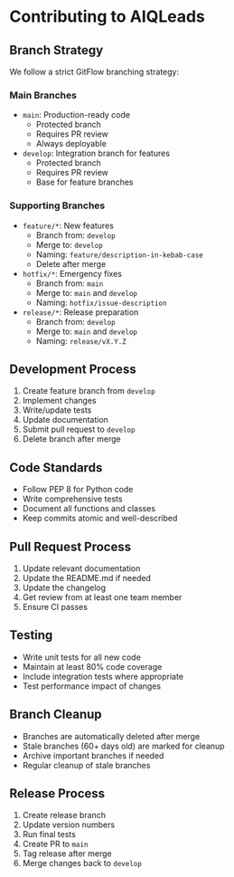 # Contributing to AIQLeads

## Branch Strategy

We follow a strict GitFlow branching strategy:

### Main Branches
- `main`: Production-ready code
  - Protected branch
  - Requires PR review
  - Always deployable
- `develop`: Integration branch for features
  - Protected branch
  - Requires PR review
  - Base for feature branches

### Supporting Branches
- `feature/*`: New features
  - Branch from: `develop`
  - Merge to: `develop`
  - Naming: `feature/description-in-kebab-case`
  - Delete after merge
- `hotfix/*`: Emergency fixes
  - Branch from: `main`
  - Merge to: `main` and `develop`
  - Naming: `hotfix/issue-description`
- `release/*`: Release preparation
  - Branch from: `develop`
  - Merge to: `main` and `develop`
  - Naming: `release/vX.Y.Z`

## Development Process

1. Create feature branch from `develop`
2. Implement changes
3. Write/update tests
4. Update documentation
5. Submit pull request to `develop`
6. Delete branch after merge

## Code Standards

- Follow PEP 8 for Python code
- Write comprehensive tests
- Document all functions and classes
- Keep commits atomic and well-described

## Pull Request Process

1. Update relevant documentation
2. Update the README.md if needed
3. Update the changelog
4. Get review from at least one team member
5. Ensure CI passes

## Testing

- Write unit tests for all new code
- Maintain at least 80% code coverage
- Include integration tests where appropriate
- Test performance impact of changes

## Branch Cleanup

- Branches are automatically deleted after merge
- Stale branches (60+ days old) are marked for cleanup
- Archive important branches if needed
- Regular cleanup of stale branches

## Release Process

1. Create release branch
2. Update version numbers
3. Run final tests
4. Create PR to `main`
5. Tag release after merge
6. Merge changes back to `develop`